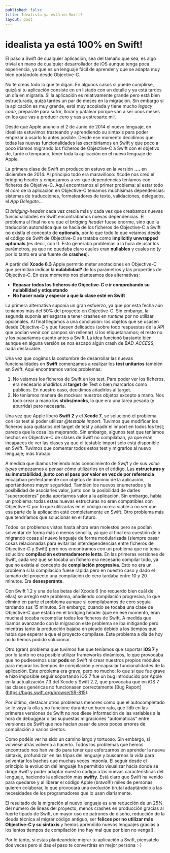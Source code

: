 ```yaml
---
published: false
title: Idealista ya está en Swift!
layout: post
---
```

# idealista ya está 100% en Swift!

El paso a Swift de cualquier aplicación, sea del tamaño que sea, es algo trivial en mano de cualquier desarrollador de iOS aunque tenga poca experiencia, ya que es un lenguaje fácil de aprender y que se adapta muy bien portándolo desde Objective-C.

No te creas todo lo que te digan. En algunos casos si puede cumplirse, quizá si tu aplicación consiste en un listado con un detalle y ya está tardes un día en migrarla. Si la aplicación es relativamente grande pero está bien estructurada, quizá tardes un par de meses en la migración. Sin embargo si la aplicación es muy grande, está muy acoplada y tiene mucho *legacy code*, preparate para sufrir, llorar y patalear porque van a ser unos meses en los que vas a producir cero y vas a estresarte mil.

Desde que Apple anuncio el 2 de Junio de 2014 el nuevo lenguaje, en idealista estuvimos trasteando y aprendiendo su sintaxis para poder empezar a usarlo lo antes posible. Desde ese momento decidimos que todas las nuevas funcionalidades las escribiríamos en Swift y que poco a poco iríamos migrando los ficheros de Objective-C a Swift con el objetivo de, tarde o temprano, tener toda la aplicación en el nuevo lenguaje de Apple.

La primera clase de Swift en producción estuvo en la versión **....** en diciembre de 2014\. Al principio todo era maravilloso: Xcode nos creó el bridging header y empezamos a ver que dependencias teníamos con ficheros de Objetive-C. Aquí encontramos el primer problema: al estar todo el *core* de la aplicación en Objective-C teníamos muchísimas dependencias: sistemas de traducciones, formateadores de texto, validaciones, delegados, el *App Delegate*...

El *bridging-header* cada vez crecía más y cada vez que creabamos nuevas funcionalidades en Swift encontrabamos nuevas dependencias. El problema al final no era que el *bridging header* fuese enorme, sino que la traducción automática que se hacía de los ficheros de Objective-C a Swift no existía el concepto de **optionals**, por lo que todo lo que veíamos desde el código de Swift de Objective-C se trataba como **implicitly unwrapped optionals** (es decir, con !). Esto generaba problemas a la hora de usar los parámetros, ya que no quedaba claro cuales eran **nullables** y cuales no (y por lo tanto era una fuente de **crashes**).

A partir del **Xcode 6.3** Apple permitío meter anotaciones en Objective-C que permitían indicar la **nulabilidad?** de los parámetros y las properties de Objective-C. En este momento nos planteamos dos alternativas:

* **Repasar todos los ficheros de Objective-C e ir comprobando su nulabilidad y etiquetando**
* **No hacer nada y esperar a que la clase esté en Swift**

La primera alternativa suponía un gran esfuerzo, ya que por esta fecha aún teníamos más del 50% del proyecto en Objective-C. Sin embargo, la segunda suponía arriesgarse a tener crashes en *runtime* por no utilizar opcionales. Al final llegamos a una conclusión: los objetos que se usasen desde Objective-C y que fuesen delicados (sobre todo respuestas de la API que podían venir con campos sin rellenar) si los etiquetaríamos; el resto no y los pasaríamos cuanto antes a Swift. La idea funcionó bastante bien aunque en alguna versión se nos escapó algún crash de *BAD\_ACCESS*; nada destacable.

Una vez que cogimos la costumbre de desarrollar las nuevas funcionalidades en **Swift** comenzamos a realizar los **test unitarios** también en Swift. Aquí encontramos varios problemas:

1. No veíamos los ficheros de Swift en los test.
Para poder ver los ficheros, era necesario añadirlos al **target** de Test o bien marcarlos como públicos. En nuestro caso, decidimos añadirlos al target.
2. No teníamos manera de mockear nuestros objetos excepto a mano.
Nos tocó crear a mano los **stubs/mocks**, lo que era una tarea pesada (y aburrida) pero necesaria.

Una vez que Apple liberó **Swift 2** y el **Xcode 7**, se solucionó el problema con los test al poder utilizar *@testable import*. Tuvimos que modificar los ficheros para quitarlos del target de test y añadir el import en todos los test; parecía que la cosa iba mejorando. Sin embargo, algunos test que teníamos hechos en Objective-C de clases de Swift no compilaban, ya que eran incapaces de ver las clases ya que el testable import solo está disponible en Swift. Tuvimos que comentar todos estos test y migrarlos al nuevo lenguaje; más trabajo.

A medida que ibamos teniendo más conocimiento de *Swift* y de sus *value types* empezamos a pensar cómo utilizarlos en el código. Las **estructuras y su inmutabilidad, junto con el paso por valor en vez de por referencia** encajaban perfectamente con objetos de dominio de la aplicación, aportándonos mayor seguridad. También los nuevos enumerados y la posibilidad de asociarles valor, junto con la posibilidad de darles "superpoderes" podía aportarnos valor a la aplicación. Sin embargo, había un problema: todas estas nuevas estructuras no eran compatibles con Objective-C por lo que utilizarlas en el código no era viable a no ser que esa parte de la aplicación esté completamente en Swift. Otro problema más que tendríamos que solucionar en el futuro.

Todos los problemas vistos hasta ahora eran molestos pero se podían solventar de forma más o menos sencilla, ya que al final era cuestión de ir migrando cosas al nuevo lenguaje de forma modularizada (siempre pasar cosas relacionadas para evitar las interdependencias entre ficheros de Objective-C y Swift) pero nos encontramos con un problema que no tenía solución: **compilación extremadamente lenta**. En las primeras versiones de Swift, cada vez que se tocaba un fichero era necesario compilar todo, ya que no existía el concepto de **compilación progresiva**. Esto no era un problema si la compilación fuese rápida pero en nuestro caso y dado el tamaño del proyecto una compilación de cero tardaba entre 10 y 20 minutos. Era **desesperante**.

Con Swift 1.2 y una de las betas del Xcode 6 (no recuerdo bien cuál de ellas) se arregló este problema, añadiendo compilación progresiva, lo que eliminó en parte el problema aunque si compilabamos de cero seguía tardando sus 15 minutos. Sin embargo, cuando se tocaba una clase de Objective-C que estaba en el bridging header (que en ese momento, eran muchas) tocaba recompilar todos los ficheros de Swift. A medida que ibamos avanzando con la migración este problema se iba mitigando pero mientras tanto la producción bajaba en picado debido a los tiempos que había que esperar a que el proyecto compilase. Este problema a día de hoy no lo hemos podido solucionar.

Otro (gran) problema que tuvimos fue que teníamos que soportar **iOS 7** y por lo tanto no era posible utilizar frameworks dinámicos, lo que provocaba que no pudiesemos usar **pods** en Swift ni crear nuestros propios módulos para mejorar los tiempos de compilación y encapsular funcionalidades de la aplicación. Este problema era grave, pero no mucho; lo que si que fue grave e hizo imposible seguir soportando iOS 7 fue un bug introducido por Apple en la actualización 7.3 del Xcode y Swift 2.2, que provocaba que en iOS 7 las clases genéricas no funcionasen correctamente [Bug Report] (<https://bugs.swift.org/browse/SR-815>).

Por último, destacar otros problemas menores como que el autocompletado se le vaya la olla y no funcione durante un buen rato, que lldb en las primeras versiones de Swift no nos diese información de las variables a la hora de debuggear o las supuestas migraciones "automáticas" entre versiones de Swift que nos hacían pasar de unos pocos errores de compilación a varios cientos.

Como podéis ver ha sido un camino largo y tortuoso. Sin embargo, si volviese atrás volvería a hacerlo. Todos los problemas que hemos encontrado nos han valido para tener que esforzarnos en aprender la nueva sintaxis, profundizar en las tripas del lenguaje y buscarnos la vida para solventar los baches que muchas veces imponía. El seguir desde el principio la evolución del lenguaje ha permitido visualizar hacía donde se dirige Swift y poder adaptar nuestro código a las nuevas características del lenguaje, haciendo la aplicación más **swifty**. Está claro que Swift ha venido para quedarse y al liberar el código Apple (bravo!!!) miles de personas quieren colaborar, lo que provocará una evolución brutal adaptándolo a las necesidades de los programadores que lo usan diariamente.

El resultado de la migración al nuevo lenguaje es una reducción de un 25% del número de líneas del proyecto, menos crashes en producción gracias al fuerte tipado de Swift, un mayor uso de patrones de diseño, reducción de la deuda técnica al migrar código antiguo, ser **felices por no utilizar más Objective-C y su sintaxis** y hemos aprendido nuevos lenguajes gracias a los lentos tiempos de compilación (no hay mal que por bien no venga!).

Por lo tanto, si estas planteandote migrar tu aplicación a Swift, piensatelo dos veces pero si das el paso te convertirás en mejor persona :-)